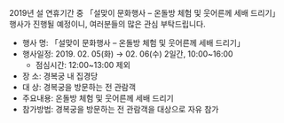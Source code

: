 2019년 설 연휴기간 중 「설맞이 문화행사 – 온돌방 체험 및 웃어른께 세배 드리기」 행사가 진행될 예정이니, 여러분들의 많은 관심 부탁드립니다.
- 행사 명: 「설맞이 문화행사 – 온돌방 체험 및 웃어른께 세배 드리기」
- 행사일정: 2019. 02. 05(화) → 02. 06(수) 2일간, 10:00~16:00
  * 점심시간: 12:00~13:00 제외
- 장 소: 경복궁 내 집경당
- 대 상: 경복궁을 방문하는 전 관람객
- 주요내용: 온돌방 체험 및 웃어른께 세배 드리기
- 참가방법: 경복궁을 방문하는 전 관람객을 대상으로 자유 참가
